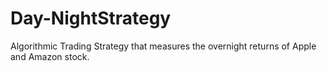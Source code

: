 # Day-NightStrategy
Algorithmic Trading Strategy that measures the overnight returns of Apple and Amazon stock.
